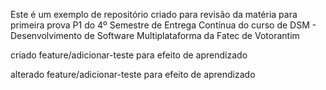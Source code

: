 Este é um exemplo de repositório criado para revisão da matéria para primeira prova P1 do 4º Semestre de Entrega Contínua do curso de DSM - Desenvolvimento de Software Multiplataforma da Fatec de Votorantim

criado feature/adicionar-teste para efeito de aprendizado

alterado feature/adicionar-teste para efeito de aprendizado
